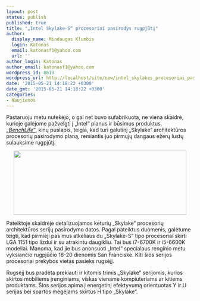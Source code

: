 ```yaml
---
layout: post
status: publish
published: true
title: "„Intel Skylake-S“ procesoriai pasirodys rugpjūtį"
author:
  display_name: Mindaugas Klumbis
  login: Katonas
  email: katonasf1@yahoo.com
  url: ''
author_login: Katonas
author_email: katonasf1@yahoo.com
wordpress_id: 8613
wordpress_url: http://localhost/site/new/intel_skylakes_procesoriai_pasirodys_rugpjuti/
date: '2015-05-21 14:18:22 +0300'
date_gmt: '2015-05-21 14:18:22 +0300'
categories:
- Naujienos
---
```

<p>
	Pastaruoju metu nutekėjo, o gal net buvo sufabrikuota, ne viena skaidrė, kurioje galėjome pažvelgti į &bdquo;Intel&ldquo; planus ir būsimus produktus. <em><a href="http://benchlife.info/intel-skylake-replace-broadwell-start-from-q3-05202015/">&bdquo;BenchLife&ldquo;</a></em>, kinų puslapis, teigia, kad turi galutinį &bdquo;Skylake&ldquo; architektūros procesorių pasirodymo planą, remiantis juo pirmųjų dangaus ežerų lustų sulauksime rugpjūtį.</p>
<p style="text-align: center;">
	<a href="http://technews.lt/userfiles/sklake-schedule.jpg"><img alt="" src="http://technews.lt/userfiles/sklake-schedule.jpg" style="width: 464px; height: 172px;" /></a></p>
<p>
	Pateiktoje skaidrėje detalizuojamos keturių &bdquo;Skylake&ldquo; procesorių architektūros serijų pasirodymo datos. Pagal pateiktus duomenis, galėtume teigti, kad pirmieji pas mus atkeliaus du &bdquo;Skylake-S&ldquo; tipo procesoriai skirti LGA 1151 tipo lizdui ir su atrakintu daugikliu. Tai bus i7-6700K ir i5-6600K modeliai. Manoma, kad jie bus anonsuoti &bdquo;Intel&ldquo; specialaus renginio metu vyksiančio rugpjūčio 18-20 dienomis San Franciske. Kiti &scaron;ios serijos procesoriai prekybos vietas pasieks rugsėjį.</p>
<p>
	Rugsėjį bus pradėta prekiauti ir kitomis trimis &bdquo;Skylake&ldquo; serijomis, kurios skirtos mobiliems įrenginiams, viskas viename kompiuteriams ar kitiems produktams. &Scaron;ios serijos apima į energetinį efektyvumą orientuotas Y ir U serijas bei spartos mėgėjams skirtus H tipo &bdquo;Skylake&ldquo;.&nbsp;</p>
